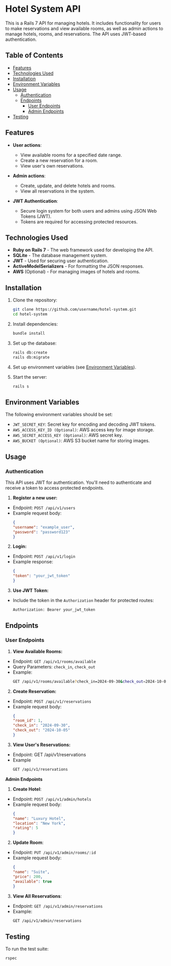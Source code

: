 # Hotel System API

This is a Rails 7 API for managing hotels. It includes functionality for users to make reservations and view available rooms, as well as admin actions to manage hotels, rooms, and reservations. The API uses JWT-based authentication.

## Table of Contents

- [Features](#features)
- [Technologies Used](#technologies-used)
- [Installation](#installation)
- [Environment Variables](#environment-variables)
- [Usage](#usage)
  - [Authentication](#authentication)
  - [Endpoints](#endpoints)
    - [User Endpoints](#user-endpoints)
    - [Admin Endpoints](#admin-endpoints)
- [Testing](#testing)


## Features

- **User actions**:
  - View available rooms for a specified date range.
  - Create a new reservation for a room.
  - View user's own reservations.

- **Admin actions**:
  - Create, update, and delete hotels and rooms.
  - View all reservations in the system.
  
- **JWT Authentication**:
  - Secure login system for both users and admins using JSON Web Tokens (JWT).
  - Tokens are required for accessing protected resources.

## Technologies Used

- **Ruby on Rails 7** - The web framework used for developing the API.
- **SQLite** - The database management system.
- **JWT** - Used for securing user authentication.
- **ActiveModelSerializers** - For formatting the JSON responses.
- **AWS** (Optional) - For managing images of hotels and rooms.

## Installation

1. Clone the repository:
   ```bash
   git clone https://github.com/username/hotel-system.git
   cd hotel-system

2. Install dependencies:
   ```bash
   bundle install

3. Set up the database:
   ```bash
   rails db:create
   rails db:migrate

4. Set up environment variables (see [Environment Variables](#environment-variables)).

5. Start the server:
   ```bash
   rails s


## Environment Variables
The following environment variables should be set:

- `JWT_SECRET_KEY`: Secret key for encoding and decoding JWT tokens.
- `AWS_ACCESS_KEY_ID (Optional)`: AWS access key for image storage.
- `AWS_SECRET_ACCESS_KEY (Optional)`: AWS secret key.
- `AWS_BUCKET (Optional)`: AWS S3 bucket name for storing images.


## Usage

### Authentication

This API uses JWT for authentication. You'll need to authenticate and receive a token to access protected endpoints.

1. **Register a new user:**

- Endpoint: `POST /api/v1/users`
- Example request body:
  ```json
  {
  "username": "example_user",
  "password": "password123"
  }

2. **Login:**

- Endpoint: `POST /api/v1/login`
- Example response:
  ```json
  {
  "token": "your_jwt_token"
  }

3. **Use JWT Token:**

- Include the token in the `Authorization` header for protected routes:
  ```bash
  Authorization: Bearer your_jwt_token

## Endpoints

### User Endpoints

1. **View Available Rooms:**

- Endpoint: `GET /api/v1/rooms/available`
- Query Parameters: `check_in`, `check_out`
- Example:
  ```bash
  GET /api/v1/rooms/available?check_in=2024-09-30&check_out=2024-10-05

2. **Create Reservation:**

- Endpoint: `POST /api/v1/reservations`
- Example request body:
  ```json
  {
  "room_id": 1,
  "check_in": "2024-09-30",
  "check_out": "2024-10-05"
  }

3. **View User's Reservations:**

- Endpoint: GET /api/v1/reservations
- Example
  ```bash
  GET /api/v1/reservations

**Admin Endpoints**

1. **Create Hotel**:

- Endpoint: `POST /api/v1/admin/hotels`
- Example request body:
  ```json
  {
  "name": "Luxury Hotel",
  "location": "New York",
  "rating": 5
  }

2. **Update Room**:

- Endpoint: `PUT /api/v1/admin/rooms/:id`
- Example request body:
  ```json
  {
  "name": "Suite",
  "price": 200,
  "available": true
  }

3. **View All Reservations**:

- Endpoint: `GET /api/v1/admin/reservations`
- Example:
  ```bash
  GET /api/v1/admin/reservations

## Testing

To run the test suite:
```bash
rspec

  









  







  
